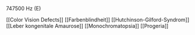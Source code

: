747500 Hz (E)

[[Color Vision Defects]]
[[Farbenblindheit]]
[[Hutchinson-Gilford-Syndrom]]
[[Leber kongenitale Amaurose]]
[[Monochromatopsia]]
[[Progeria]]
